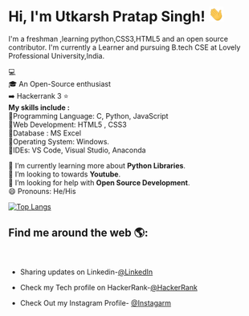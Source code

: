 <h1>Hi, I'm Utkarsh Pratap Singh! <img src="https://raw.githubusercontent.com/ABSphreak/ABSphreak/master/gifs/Hi.gif" width="30px" style="max-width:100%;"></h1>

I'm a freshman ,learning python,CSS3,HTML5 and an open source contributor. I'm currently a Learner and pursuing B.tech CSE at Lovely Professional University,India.

💻 
<br>
🎓 An Open-Source enthusiast<br>
➡️ Hackerrank 3	&#11088;
<BR>
<b>My skills include :</b><br>
🔹️Programming Language: C, Python, JavaScript <br>
🔹️Web Development: HTML5 , CSS3 <br>
🔹️Database : MS Excel <br>
🔹️Operating System: Windows.<br>
🔹️IDEs: VS Code, Visual Studio, Anaconda<br>

🌱 I’m currently learning more about <b>Python Libraries</b>.<br>
👯 I’m looking to towards <b>Youtube</b>.<br>
🤔 I’m looking for help with <b>Open Source Development</b>.<br>
😄 Pronouns: He/His

[![Top Langs](https://github-readme-stats.vercel.app/api/top-langs/?username=Thakurutkarsh07)](https://github.com/Thakurutkarsh07/github-readme-stats)


<h2> Find me around the web 🌎: </h2><br>


- Sharing updates on Linkedin-<a href="https://www.linkedin.com/in/utkarsh-thakur07/" target="_blank">@LinkedIn</a><br>
<!-- - Follow me on Twitter-<a href="https://twitter.com/" target="_blank">@Twitter</a><br> -->
- Check my Tech profile on HackerRank-<a href="https://www.hackerrank.com/thakurutkarsh_01" target="_blank">@HackerRank</a><br>
<!-- - Check out my Technical Articles on GeeksforGeeks-<a href="https://auth.geeksforgeeks.org/user/" target="_blank">@GeeksforGeeks</a><br> -->
- Check Out my Instagram Profile- <a href="https://www.instagram.com/_utkarsh_thakur___" target="_blank">@Instagarm</a><br>


